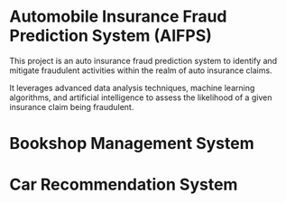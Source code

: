 # Automobile Insurance Fraud Prediction System (AIFPS)

This project is an auto insurance fraud prediction system to identify and mitigate fraudulent activities within the realm of auto insurance claims. 

It leverages advanced data analysis techniques, machine learning algorithms, and artificial intelligence to assess the likelihood of a given insurance claim being fraudulent. 


# Bookshop Management System

# Car Recommendation System
